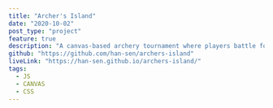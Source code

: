 ```yaml
---
title: "Archer's Island"
date: "2020-10-02"
post_type: "project"
feature: true
description: "A canvas-based archery tournament where players battle for the last piece of land in sight."
github: "https://github.com/han-sen/archers-island"
liveLink: "https://han-sen.github.io/archers-island/"
tags:
  - JS
  - CANVAS
  - CSS
---
```

